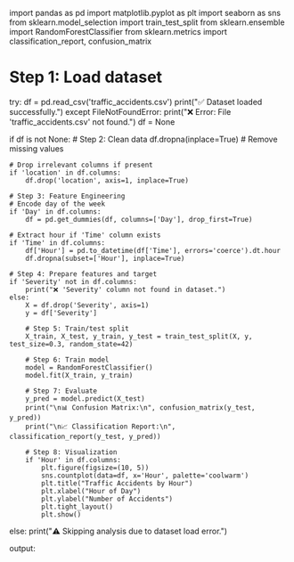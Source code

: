  import pandas as pd
import matplotlib.pyplot as plt
import seaborn as sns
from sklearn.model_selection import train_test_split
from sklearn.ensemble import RandomForestClassifier
from sklearn.metrics import classification_report, confusion_matrix

# Step 1: Load dataset
try:
    df = pd.read_csv('traffic_accidents.csv')
    print("✅ Dataset loaded successfully.")
except FileNotFoundError:
    print("❌ Error: File 'traffic_accidents.csv' not found.")
    df = None

if df is not None:
    # Step 2: Clean data
    df.dropna(inplace=True)  # Remove missing values

    # Drop irrelevant columns if present
    if 'location' in df.columns:
        df.drop('location', axis=1, inplace=True)

    # Step 3: Feature Engineering
    # Encode day of the week
    if 'Day' in df.columns:
        df = pd.get_dummies(df, columns=['Day'], drop_first=True)

    # Extract hour if 'Time' column exists
    if 'Time' in df.columns:
        df['Hour'] = pd.to_datetime(df['Time'], errors='coerce').dt.hour
        df.dropna(subset=['Hour'], inplace=True)

    # Step 4: Prepare features and target
    if 'Severity' not in df.columns:
        print("❌ 'Severity' column not found in dataset.")
    else:
        X = df.drop('Severity', axis=1)
        y = df['Severity']

        # Step 5: Train/test split
        X_train, X_test, y_train, y_test = train_test_split(X, y, test_size=0.3, random_state=42)

        # Step 6: Train model
        model = RandomForestClassifier()
        model.fit(X_train, y_train)

        # Step 7: Evaluate
        y_pred = model.predict(X_test)
        print("\n📊 Confusion Matrix:\n", confusion_matrix(y_test, y_pred))
        print("\n📈 Classification Report:\n", classification_report(y_test, y_pred))

        # Step 8: Visualization
        if 'Hour' in df.columns:
            plt.figure(figsize=(10, 5))
            sns.countplot(data=df, x='Hour', palette='coolwarm')
            plt.title("Traffic Accidents by Hour")
            plt.xlabel("Hour of Day")
            plt.ylabel("Number of Accidents")
            plt.tight_layout()
            plt.show()
else:
    print("⚠️ Skipping analysis due to dataset load error.")

output:
 
